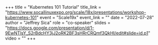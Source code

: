 +++
title = "Kubernetes 101 Tutorial"
title_link = "https://www.socallinuxexpo.org/scale/18x/presentations/workshop-kubernetes-101"
event = "Scale19x"
event_link = ""
date = "2022-07-28"
author = "Jeffrey Sica"
role = "co-speaker"
slides = "https://docs.google.com/presentation/d/1-9EwNTlsY_S2rBdcHY3jJ2oRK2BF3sHRrCRQmf3QkHI/edit#slide=id.p1"
video = ""
+++
